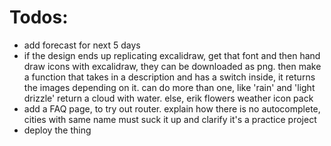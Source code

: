 # Todos:

- add forecast for next 5 days
- if the design ends up replicating excalidraw, get that font and then hand draw icons with excalidraw, they can be downloaded as png. then make a function that takes in a description and has a switch inside, it returns the images depending on it. can do more than one, like 'rain' and 'light drizzle' return a cloud with water. else, erik flowers weather icon pack
- add a FAQ page, to try out router. explain how there is no autocomplete, cities with same name must suck it up and clarify it's a practice project
- deploy the thing
